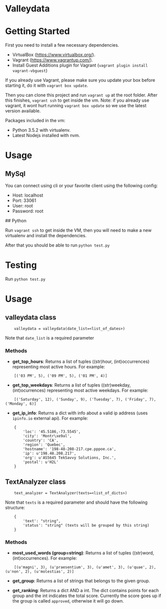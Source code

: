# Valleydata

# Getting Started

First you need to install a few necessary dependencies.

* VirtualBox (https://www.virtualbox.org/).
* Vagrant (https://www.vagrantup.com/).
* Install Guest Additions plugin for Vagrant (`vagrant plugin install vagrant-vbguest`)

If you already use Vagrant, please make sure you update your box before starting it, do it with `vagrant box update`.

Then you can clone this project and run `vagrant up` at the root folder. After this finishes, `vagrant ssh` to get inside the vm. Note: if you already use vagrant, it wont hurt running `vagrant box update` so we use the latest version available.

Packages included in the vm:

* Python 3.5.2 with virtualenv.
* Latest Nodejs installed with nvm.

# Usage

## MySql

You can connect using cli or your favorite client using the following config:

* Host: localhost
* Port: 33061
* User: root
* Password: root

## Python

Run `vagrant ssh` to get inside the VM, then you will need to make a new virtualenv and install the dependencies.

After that you should be able to run `python test.py`


# Testing
Run `python test.py`


# Usage

## valleydata class

```
    valleydata = valleydata(date_list=<list_of_dates>)
```

Note that `date_list` is a required parameter

### Methods

- **get_top_hours**: Returns a list of tuples ((str)hour, (int)occurrences) representing most active hours. For example:
```
    [('03 PM', 5), ('09 PM', 5), ('01 PM', 4)]
```

- **get_top_weekdays**: Returns a list of tuples ((str)weekday, (int)ocurrences) representing most active weekdays. For example:
```
    [('Saturday', 12), ('Sunday', 9), ('Tuesday', 7), ('Friday', 7), ('Monday', 6)]
```

- **get_ip_info**: Returns a dict with info about a valid ip address (uses `ipinfo.io` external api). For example:
```
    {
        'loc': '45.5186,-73.5545',
        'city': 'Montr\xe9al',
        'country': 'CA',
        'region': 'Quebec',
        'hostname': '198-48-208-217.cpe.pppoe.ca', 
        'ip': u'198.48.208.217', 
        'org': u'AS5645 TekSavvy Solutions, Inc.',
        'postal': u'H2L'
    }
```


## TextAnalyzer class

```
    text_analyzer = TextAnalyzer(texts=<list_of_dicts>)
```

Note that `texts` is a required parameter and should have the following structure:

```
    {
        'text': "string",
        'status': "string" (texts will be grouped by this string)
    }
```

### Methods

- **most_used_words (group=string)**: Returns a list of tuples ((str)word, (int)occurrences). For example:
```
    [(u'magni', 3), (u'praesentium', 3), (u'amet', 3), (u'quae', 2), (u'non', 2), (u'molestias', 2)]
```

- **get_group**: Returns a list of strings that belongs to the given group.

- **get_ranking**: Returns a dict AND a int. The dict contains points for each group and the int indicates the total score. Currently the score goes up if the group is called `approved`, otherwise it will go down.
